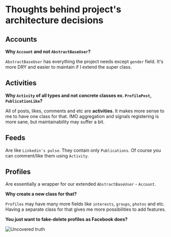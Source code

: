 # Thoughts behind project's architecture decisions


## Accounts

**Why `Account` and not `AbstractBaseUser`?**

`AbstractBaseUser` has everything the project needs except `gender` field.
It's more DRY and easier to maintain if I extend the super class.

## Activities

**Why `Activity` of all types and not concrete classes ex. `ProfilePost`, `PublicationLike`?**

All of posts, likes, comments and etc are __activities__. It makes more sense to me to have one class for that.
IMO aggregation and signals registering is more sane, but maintainability may suffer a bit.


## Feeds

Are like `Linkedin's pulse`. They contain only `Publications`. Of course you can comment/like them using `Activity`.


## Profiles

Are essentially a wrapper for our extended `AbstractBaseUser` - `Account`.

**Why create a new class for that?**

`Profiles` may have many more fields like `interests`, `groups`, `photos` and etc.
Having a separate class for that gives me more possibilities to add features.


**You just want to fake-delete profiles as Facebook does?**

![Uncovered truth](http://www.court-records.net/animation/atmey-damage.gif "Uncovered truth")

